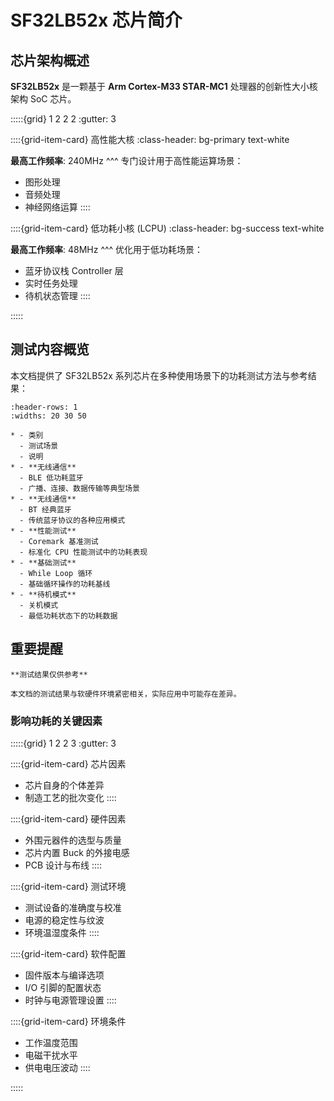 #  SF32LB52x 芯片简介

##  芯片架构概述

**SF32LB52x** 是一颗基于 **Arm Cortex-M33 STAR-MC1** 处理器的创新性大小核架构 SoC 芯片。

:::::{grid} 1 2 2 2
:gutter: 3

::::{grid-item-card}  高性能大核
:class-header: bg-primary text-white

**最高工作频率**: 240MHz
^^^
专门设计用于高性能运算场景：
-  图形处理
-  音频处理  
-  神经网络运算
::::

::::{grid-item-card}  低功耗小核 (LCPU)
:class-header: bg-success text-white

**最高工作频率**: 48MHz
^^^
优化用于低功耗场景：
-  蓝牙协议栈 Controller 层
-  实时任务处理
-  待机状态管理
::::

:::::



##  测试内容概览

本文档提供了 SF32LB52x 系列芯片在多种使用场景下的功耗测试方法与参考结果：

```{list-table} 测试场景总览
:header-rows: 1
:widths: 20 30 50

* - 类别
  - 测试场景
  - 说明
* - **无线通信**
  - BLE 低功耗蓝牙
  - 广播、连接、数据传输等典型场景
* - **无线通信**
  - BT 经典蓝牙
  - 传统蓝牙协议的各种应用模式
* - **性能测试**
  - Coremark 基准测试
  - 标准化 CPU 性能测试中的功耗表现
* - **基础测试**
  - While Loop 循环
  - 基础循环操作的功耗基线
* - **待机模式**
  - 关机模式
  - 最低功耗状态下的功耗数据
```

##  重要提醒

```{warning}
**测试结果仅供参考**

本文档的测试结果与软硬件环境紧密相关，实际应用中可能存在差异。
```

###  影响功耗的关键因素

:::::{grid} 1 2 2 3
:gutter: 3

::::{grid-item-card}  芯片因素
- 芯片自身的个体差异
- 制造工艺的批次变化
::::

::::{grid-item-card}  硬件因素
- 外围元器件的选型与质量
- 芯片内置 Buck 的外接电感
- PCB 设计与布线
::::

::::{grid-item-card}  测试环境
- 测试设备的准确度与校准
- 电源的稳定性与纹波
- 环境温湿度条件
::::

::::{grid-item-card}  软件配置
- 固件版本与编译选项
- I/O 引脚的配置状态
- 时钟与电源管理设置
::::

::::{grid-item-card}  环境条件
- 工作温度范围
- 电磁干扰水平
- 供电电压波动
::::

:::::


